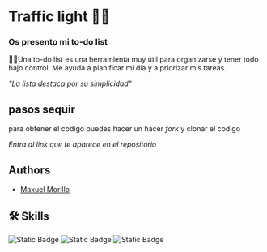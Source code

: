 
# Traffic light 🚥📝
### Os presento mi to-do list

📔📝Una to-do list es una herramienta muy útil para organizarse y tener todo bajo control. Me ayuda a planificar mi día y a priorizar mis tareas.

*"La lista destaca por su simplicidad"* 


## pasos  sequir

para obtener el codigo puedes hacer un hacer *fork*
y clonar el codigo

*Entra al link que te aparece en el repositorio*

## Authors

- [Maxuel Morillo](https://github.com/Maxuel09)


## 🛠 Skills
![Static Badge](https://img.shields.io/badge/HTML-white?style=plastic&logo=html5)
![Static Badge](https://img.shields.io/badge/Boostrap-white?style=plastic&logo=bootstrap)
![Static Badge](https://img.shields.io/badge/javaescript-white?style=plastic&logo=javascript)



